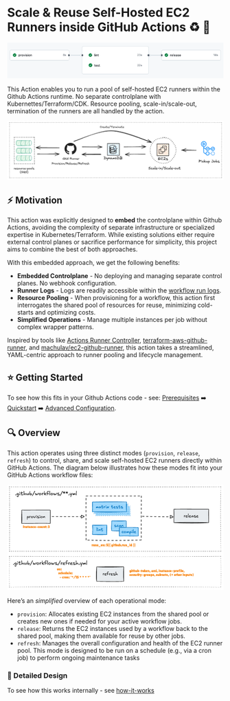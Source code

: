 # Scale & Reuse Self-Hosted EC2 Runners inside GitHub Actions :recycle: :rocket:

![Sample-Workflow](assets/sample-workflow-light.png)

This Action enables you to run a pool of self-hosted EC2 runners within the
Github Actions runtime. No separate controlplane with Kubernettes/Terraform/CDK.
Resource pooling, scale-in/scale-out, termination of the runners are all handled
by the action.

![Architecture](assets/simplified-architecture.png)

## :zap: Motivation

This action was explicitly designed to **embed** the controlplane within Github Actions, avoiding the complexity of separate infrastructure or specialized expertise in Kubernetes/Terraform. While existing solutions either require external control planes or sacrifice performance for simplicity, this project aims to combine the best of both approaches.

With this embedded approach, we get the following benefits:

- **Embedded Controlplane** - No deploying and managing separate control planes. No webhook configuration.
- **Runner Logs** - Logs are readily accessible within the [workflow run logs](https://docs.github.com/en/actions/monitoring-and-troubleshooting-workflows/monitoring-workflows/using-workflow-run-logs).
- **Resource Pooling** - When provisioning for a workflow, this action first interrogates the shared pool of resources for reuse, minimizing cold-starts and optimizing costs.
- **Simplified Operations** - Manage multiple instances per job without complex wrapper patterns.

Inspired by tools like [Actions Runner Controller](https://github.com/actions/actions-runner-controller), [terraform-aws-github-runner](https://github.com/github-aws-runners/terraform-aws-github-runner), and [machulav/ec2-github-runner](https://github.com/machulav/ec2-github-runner), this action takes a streamlined, YAML-centric approach to runner pooling and lifecycle management.

## :star: Getting Started

To see how this fits in your Github Actions code - see: [Prerequisites](getting-started/prerequisites.md) :arrow_right: [Quickstart](getting-started/quickstart.md) :arrow_right: [Advanced Configuration](getting-started/advanced-configuration.md).

## :mag: Overview

This action operates using three distinct modes (`provision`, `release`, `refresh`) to control, share, and scale self-hosted EC2 runners directly within GitHub Actions. The diagram below illustrates how these modes fit into your GitHub Actions workflow files:

![Modes In Workflows](assets/mode-and-workflows.png)

Here’s an *simplified* overview of each operational mode:

- `provision`: Allocates existing EC2 instances from the shared pool or creates new ones if needed for your active workflow jobs.
- `release`: Returns the EC2 instances used by a workflow back to the shared pool, making them available for reuse by other jobs.
- `refresh`: Manages the overall configuration and health of the EC2 runner pool. This mode is designed to be run on a schedule (e.g., via a cron job) to perform ongoing maintenance tasks

### :carrot: Detailed Design

To see how this works internally - see [how-it-works](architecture/overview.md)

